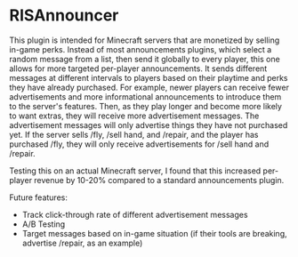 # RISAnnouncer
This plugin is intended for Minecraft servers that are monetized by selling in-game perks. Instead of most announcements plugins, which select a random message from a list, then send it globally to every player, this one allows for more targeted per-player announcements. It sends different messages at different intervals to players based on their playtime and perks they have already purchased. For example, newer players can receive fewer advertisements and more informational announcements to introduce them to the server's features. Then, as they play longer and become more likely to want extras, they will receive more advertisement messages. The advertisement messages will only advertise things they have not purchased yet. If the server sells /fly, /sell hand, and /repair, and the player has purchased /fly, they will only receive advertisements for /sell hand and /repair.

Testing this on an actual Minecraft server, I found that this increased per-player revenue by 10-20% compared to a standard announcements plugin.

Future features:
* Track click-through rate of different advertisement messages
* A/B Testing
* Target messages based on in-game situation (if their tools are breaking, advertise /repair, as an example)
